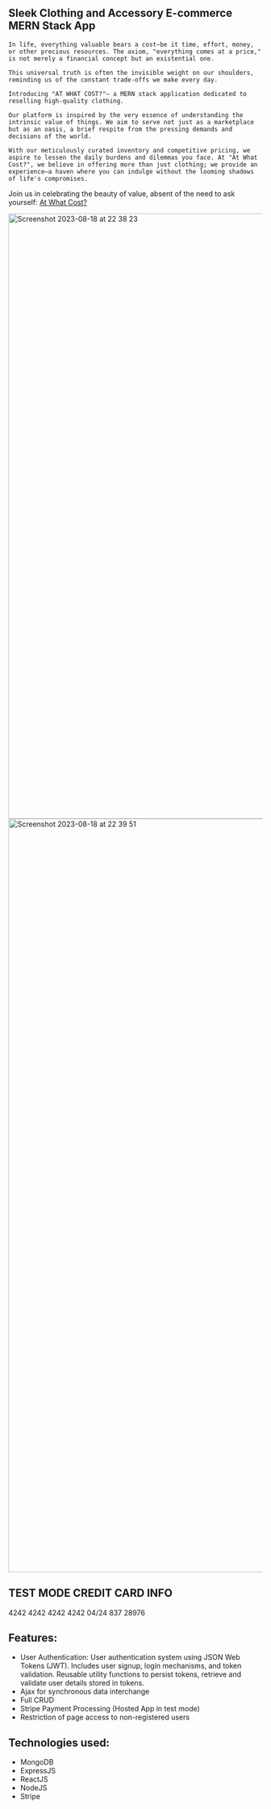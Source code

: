 ## Sleek Clothing and Accessory E-commerce MERN Stack App
    In life, everything valuable bears a cost—be it time, effort, money, or other precious resources. The axiom, "everything comes at a price," is not merely a financial concept but an existential one. 
    
    This universal truth is often the invisible weight on our shoulders, reminding us of the constant trade-offs we make every day.

    Introducing "AT WHAT COST?"— a MERN stack application dedicated to reselling high-quality clothing. 
    
    Our platform is inspired by the very essence of understanding the intrinsic value of things. We aim to serve not just as a marketplace but as an oasis, a brief respite from the pressing demands and decisions of the world.

    With our meticulously curated inventory and competitive pricing, we aspire to lessen the daily burdens and dilemmas you face. At "At What Cost?", we believe in offering more than just clothing; we provide an experience—a haven where you can indulge without the looming shadows of life's compromises.

Join us in celebrating the beauty of value, absent of the need to ask yourself: [At What Cost?](https://atwhatcost-ecommerce-9184153d49a7.herokuapp.com/)








<img width="1200" alt="Screenshot 2023-08-18 at 22 38 23" src="https://github.com/teyotobias/atwhatcost/assets/112126540/7fa3c1fa-abb0-48d1-b6f6-dc72db0e4f05">


<img width="1494" alt="Screenshot 2023-08-18 at 22 39 51" src="https://github.com/teyotobias/atwhatcost/assets/112126540/b3a5a84f-c4e3-4c32-8716-4a37cf7ca6fb">

## TEST MODE CREDIT CARD INFO
4242 4242 4242 4242                  04/24            837              28976


## Features:
* User Authentication: User authentication system using JSON Web Tokens (JWT). Includes user signup, login mechanisms, and token validation. Reusable utility functions to persist tokens, retrieve and validate user details stored in tokens.
* Ajax for synchronous data interchange
* Full CRUD
* Stripe Payment Processing (Hosted App in test mode)
* Restriction of page access to non-registered users


## Technologies used:
* MongoDB
* ExpressJS
* ReactJS
* NodeJS
* Stripe


